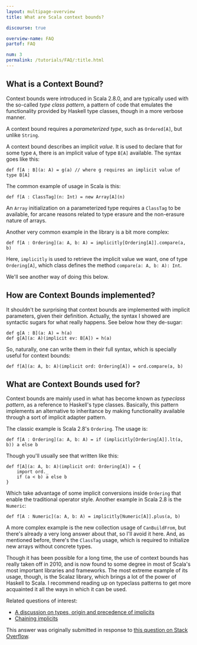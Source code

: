 ```yaml
---
layout: multipage-overview
title: What are Scala context bounds?

discourse: true

overview-name: FAQ
partof: FAQ

num: 3
permalink: /tutorials/FAQ/:title.html
---
```


What is a Context Bound?
------------------------

Context bounds were introduced in Scala 2.8.0, and are typically used with the
so-called _type class pattern_, a pattern of code that emulates the
functionality provided by Haskell type classes, though in a more verbose
manner.

A context bound requires a _parameterized type_, such as `Ordered[A]`,
but unlike `String`.

A context bound describes an implicit _value_. It is used to declare that for
some type `A`, there is an
implicit value of type `B[A]` available. The syntax goes like this:

    def f[A : B](a: A) = g(a) // where g requires an implicit value of type B[A]

The common example of usage in Scala is this:

    def f[A : ClassTag](n: Int) = new Array[A](n)

An `Array` initialization on a parameterized type requires a `ClassTag` to
be available, for arcane reasons related to type erasure and the non-erasure
nature of arrays.

Another very common example in the library is a bit more complex:

    def f[A : Ordering](a: A, b: A) = implicitly[Ordering[A]].compare(a, b)

Here, `implicitly` is used to retrieve the implicit value we want, one of type
`Ordering[A]`, which class defines the method `compare(a: A, b: A): Int`.

We'll see another way of doing this below.

How are Context Bounds implemented?
---------------------------------------------------

It shouldn't be surprising that context bounds are
implemented with implicit parameters, given their definition. Actually, the
syntax I showed are syntactic sugars for what really happens. See below how
they de-sugar:

    def g[A : B](a: A) = h(a)
    def g[A](a: A)(implicit ev: B[A]) = h(a)

So, naturally, one can write them in their full syntax, which is specially
useful for context bounds:

    def f[A](a: A, b: A)(implicit ord: Ordering[A]) = ord.compare(a, b)

What are Context Bounds used for?
---------------------------------

Context bounds are mainly used in what has become known as _typeclass pattern_,
as a reference to Haskell's type classes. Basically, this pattern implements an
alternative to inheritance by making functionality available through a sort of
implicit adapter pattern.

The classic example is Scala 2.8's `Ordering`. The usage is:

    def f[A : Ordering](a: A, b: A) = if (implicitly[Ordering[A]].lt(a, b)) a else b

Though you'll usually see that written like this:

    def f[A](a: A, b: A)(implicit ord: Ordering[A]) = {
        import ord._
        if (a < b) a else b
    }

Which take advantage of some implicit conversions inside `Ordering` that enable
the traditional operator style. Another example in Scala 2.8 is the `Numeric`:

    def f[A : Numeric](a: A, b: A) = implicitly[Numeric[A]].plus(a, b)

A more complex example is the new collection usage of `CanBuildFrom`, but
there's already a very long answer about that, so I'll avoid it here. And, as
mentioned before, there's the `ClassTag` usage, which is required to
initialize new arrays without concrete types.

Though it has been possible for a long time, the use of context bounds has
really taken off in 2010, and is now found to some degree in most of Scala's
most important libraries and frameworks. The most extreme example of its usage,
though, is the Scalaz library, which brings a lot of the power of Haskell to
Scala.  I recommend reading up on typeclass patterns to get more acquainted it
all the ways in which it can be used.

Related questions of interest:

* [A discussion on types, origin and precedence of implicits](finding-implicits.html)
* [Chaining implicits](chaining-implicits.html)

This answer was originally submitted in response to [this question on Stack Overflow][1].

  [1]: http://stackoverflow.com/q/4465948/53013
